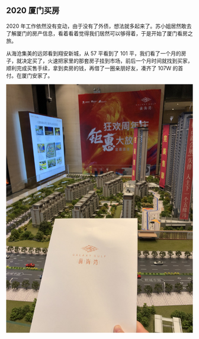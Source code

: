 ## 2020 厦门买房

2020 年工作依然没有变动，由于没有了外债，想法就多起来了。苏小姐居然敢去了解厦门的房产信息，看着看着觉得我们居然可以够得着，于是开始了厦门看房之旅。

从海沧集美的远郊看到翔安新城，从 57 平看到了 101 平，我们看了一个月的房子，就决定买了，火速把家里的那套房子挂到市场，前后一个月时间就找到买家，顺利完成买售手续，拿到卖房的钱，再借了一圈亲朋好友，凑齐了 107W 的首付。在厦门安家了。

![](./2020/1.jpeg)
